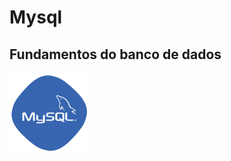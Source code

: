 # Mysql
<h2>Fundamentos do banco de dados</h2>
<img src = "https://github.com/piresjandira/Mysql/blob/master/imagem/mysql-128.png">
